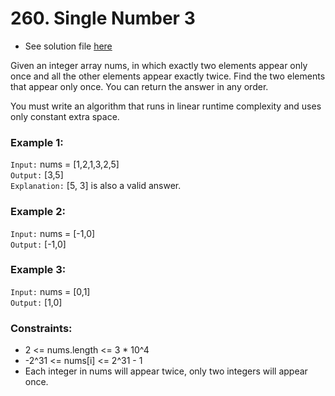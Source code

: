# 260. Single Number 3

- See solution file [here](./solution.cpp)

Given an integer array nums, in which exactly two elements appear only once and all the
other elements appear exactly twice. Find the two elements that appear only once. You
can return the answer in any order.

You must write an algorithm that runs in linear runtime complexity and uses only constant
extra space.

### Example 1:

`Input:` nums = [1,2,1,3,2,5]  
`Output:` [3,5]  
`Explanation:`  [5, 3] is also a valid answer.  

### Example 2:

`Input:` nums = [-1,0]  
`Output:` [-1,0]  

### Example 3:  

`Input:` nums = [0,1]  
`Output:` [1,0]  
 

### Constraints:

- 2 <= nums.length <= 3 * 10^4
- -2^31 <= nums[i] <= 2^31 - 1
- Each integer in nums will appear twice, only two integers will appear once.